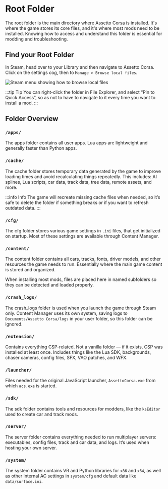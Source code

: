 # Root Folder

> <Badge type="tip" text="Updated"/>

The root folder is the main directory where Assetto Corsa is installed. It's where the game stores its core files, and it's where most mods need to be installed. Knowing how to access and understand this folder is essential for modding and troubleshooting.

## Find your Root Folder

In Steam, head over to your Library and then navigate to Assetto Corsa. Click on the settings cog, then to `Manage > Browse local files`.

![Steam menu showing how to browse local files](/images/guides/root-folder/steam.png)

:::tip Tip
You can right-click the folder in File Explorer, and select “Pin to Quick Access”, so as not to have to navigate to it every time you want to install a mod.
:::

## Folder Overview

### `/apps/`
The apps folder contains all user apps. Lua apps are lightweight and generally faster than Python apps.

### `/cache/`
The cache folder stores temporary data generated by the game to improve loading times and avoid recalculating things
repeatedly. This includes: AI splines, Lua scripts, car data, track data, tree data, remote assets, and more.

:::info Info
The game will recreate missing cache files when needed, so it’s safe to delete the folder if something breaks or if you
want to refresh outdated data.
:::

### `/cfg/`
The cfg folder stores various game settings in `.ini` files, that get initialized on startup. Most of these settings are 
available through Content Manager.

### `/content/`
The content folder contains all cars, tracks, fonts, driver models, and other resources the game needs to run. Essentially
where the main game content is stored and organized.

When installing most mods, files are placed here in named subfolders so they can be detected and loaded properly.

### `/crash_logs/`
The crash_logs folder is used when you launch the game through Steam only. Content Manager uses its own system, saving logs to `Documents/Assetto Corsa/logs` in your user folder, so this folder can be ignored.

### `/extension/`
Contains everything CSP-related. Not a vanilla folder — if it exists, CSP was installed at least once.
Includes things like the Lua SDK, backgrounds, chaser cameras, config files, SFX, VAO patches, and WFX.

### `/launcher/`
Files needed for the original JavaScript launcher, `AssettoCorsa.exe` from which `acs.exe` is started.

### `/sdk/`
The sdk folder contains tools and resources for modders, like the `ksEditor` used to create car and track mods.

### `/server/`
The server folder contains everything needed to run multiplayer servers: executables, config files, track and car data, and logs. It’s used when hosting your own server.

### `/system/`
The system folder contains VR and Python libraries for `x86` and `x64`, as well as other internal AC settings in `system/cfg` and default data like `data/surface.ini`.
